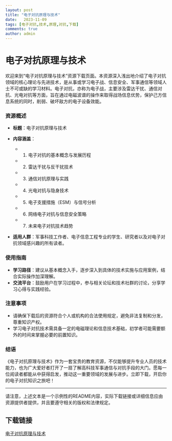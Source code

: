 ```yaml
---
layout: post
title: "电子对抗原理与技术"
date:   2023-11-09
tags: [电子对抗,技术,原理,对抗,下载]
comments: true
author: admin
---
```

# 电子对抗原理与技术

欢迎来到“电子对抗原理与技术”资源下载页面。本资源深入浅出地介绍了电子对抗领域的核心理论与先进技术，是从事或学习电子战、信息安全、军事通信等领域人士不可或缺的学习材料。电子对抗，亦称为电子战，主要涉及雷达干扰、通信对抗、光电对抗等方面，旨在通过电磁波谱的操作来取得战场信息优势，保护己方信息系统的同时，削弱、破坏敌方的电子设备效能。

### 资源概述

- **标题**：电子对抗原理与技术
- **内容涵盖**：
  - 1. 电子对抗的基本概念与发展历程
  - 2. 雷达干扰与反干扰技术
  - 3. 通信对抗原理与实践
  - 4. 光电对抗与隐身技术
  - 5. 电子支援措施（ESM）与信号分析
  - 6. 网络电子对抗与信息安全策略
  - 7. 未来电子对抗技术趋势
  
- **适用人群**：军事科技工作者、电子信息工程专业的学生、研究者以及对电子对抗领域感兴趣的所有读者。

### 使用指南

- **学习路径**：建议从基本概念入手，逐步深入到具体的技术实施与应用案例，结合实际操作加深理解。
- **交流平台**：鼓励用户在学习过程中，参与相关论坛和技术社群的讨论，分享学习心得与实践经验。
  
### 注意事项

- 请确保下载后的资源符合个人或机构的合法使用规定，避免非法复制和分发，尊重知识产权。
- 学习电子对抗技术需具备一定的电磁理论和信息技术基础，初学者可能需要额外的时间来掌握必要的前置知识。

### 结语

《电子对抗原理与技术》作为一套宝贵的教育资源，不仅能够提升专业人员的技术能力，也为广大爱好者打开了一扇了解高科技军事通信与对抗手段的大门。愿每一位阅读者都能从中获得启发，推动这一重要领域的发展与进步。立即下载，开启你的电子对抗知识之旅吧！

---

请注意，上述文本是一个示例性的README内容，实际下载链接或详细信息应由资源提供者提供，并且要遵守相关的版权和法律规定。

## 下载链接

[电子对抗原理与技术](https://pan.quark.cn/s/464ff19af1ac)